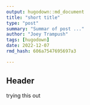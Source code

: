 ```yaml
---
output: hugodown::md_document
title: "short title"
type: "post"
summary: "Summar of post ..."
author: "Joey Trampush"
tags: [hugodown]
date: 2022-12-07
rmd_hash: 606a7547695697a3

---
```


## Header

trying this out

